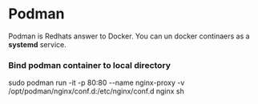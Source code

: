 # Podman

Podman is Redhats answer to Docker. You can un docker continaers as a **systemd** service.


### Bind podman container to local directory

sudo podman run -it -p 80:80 --name nginx-proxy -v /opt/podman/nginx/conf.d:/etc/nginx/conf.d nginx sh
